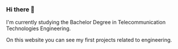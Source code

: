 ### Hi there 👋

I'm currently studying the Bachelor Degree in Telecommunication Technologies Engineering.

On this website you can see my first projects related to engineering.


